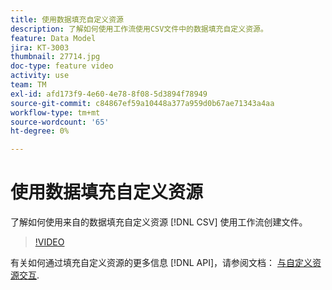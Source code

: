 ```yaml
---
title: 使用数据填充自定义资源
description: 了解如何使用工作流使用CSV文件中的数据填充自定义资源。
feature: Data Model
jira: KT-3003
thumbnail: 27714.jpg
doc-type: feature video
activity: use
team: TM
exl-id: afd173f9-4e60-4e78-8f08-5d3894f78949
source-git-commit: c84867ef59a10448a377a959d0b67ae71343a4aa
workflow-type: tm+mt
source-wordcount: '65'
ht-degree: 0%

---
```


# 使用数据填充自定义资源

了解如何使用来自的数据填充自定义资源 [!DNL CSV] 使用工作流创建文件。

>[!VIDEO](https://video.tv.adobe.com/v/27714?quality=9)

有关如何通过填充自定义资源的更多信息 [!DNL API]，请参阅文档： [与自定义资源交互](https://experienceleague.adobe.com/docs/campaign-standard/using/working-with-apis/interacting-with-custom-resources.html).
